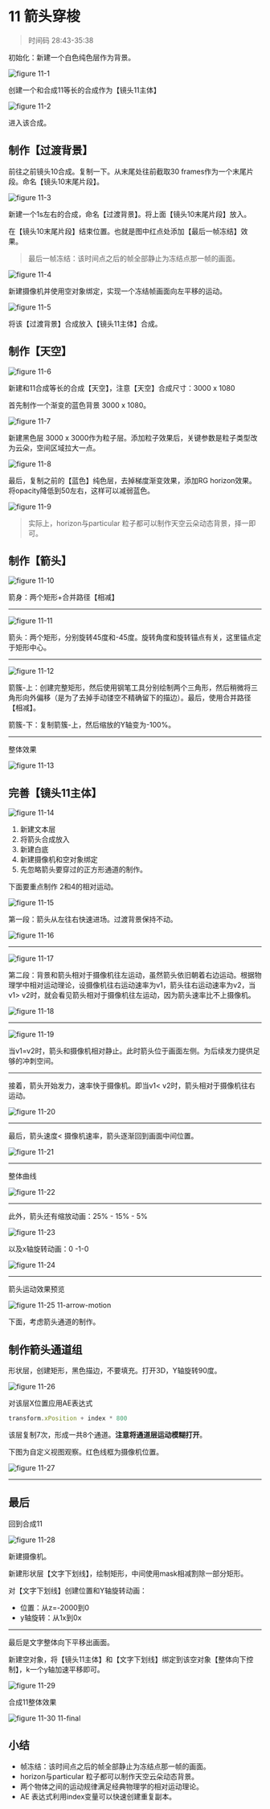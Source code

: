 # 11 箭头穿梭

> 时间码 28:43-35:38

初始化：新建一个白色纯色层作为背景。

![figure 11-1](assets/figure-11-1.png)

创建一个和合成11等长的合成作为【镜头11主体】

![figure 11-2](assets/figure-11-2.png)

进入该合成。

## 制作【过渡背景】

前往之前镜头10合成。复制一下。从末尾处往前截取30 frames作为一个末尾片段。命名【镜头10末尾片段】。

![figure 11-3](assets/figure-11-3.png)

新建一个1s左右的合成，命名【过渡背景】。将上面【镜头10末尾片段】放入。

在【镜头10末尾片段】结束位置。也就是图中红点处添加【最后一帧冻结】效果。

> 最后一帧冻结：该时间点之后的帧全部静止为冻结点那一帧的画面。

![figure 11-4](assets/figure-11-4.png)

新建摄像机并使用空对象绑定，实现一个冻结帧画面向左平移的运动。

![figure 11-5](assets/figure-11-5.png)

将该【过渡背景】合成放入【镜头11主体】合成。

## 制作【天空】

![figure 11-6](assets/figure-11-6.png)

新建和11合成等长的合成【天空】，注意【天空】合成尺寸：3000 x 1080

首先制作一个渐变的蓝色背景 3000 x 1080。

![figure 11-7](assets/figure-11-7.png)

新建黑色层 3000 x 3000作为粒子层。添加粒子效果后，关键参数是粒子类型改为云朵，空间区域拉大一点。

![figure 11-8](assets/figure-11-8.png)

最后，复制之前的【蓝色】纯色层，去掉梯度渐变效果，添加RG horizon效果。将opacity降低到50左右，这样可以减弱蓝色。

![figure 11-9](assets/figure-11-9.png)

> 实际上，horizon与particular 粒子都可以制作天空云朵动态背景，择一即可。

## 制作【箭头】

![figure 11-10](assets/figure-11-10.png)

箭身：两个矩形+合并路径【相减】

----

![figure 11-11](assets/figure-11-11.png)

箭头：两个矩形，分别旋转45度和-45度。旋转角度和旋转锚点有关，这里锚点定于矩形中心。

---

![figure 11-12](assets/figure-11-12.png)

箭簇-上：创建完整矩形，然后使用钢笔工具分别绘制两个三角形，然后稍微将三角形向外偏移（是为了去掉手动镂空不精确留下的描边）。最后，使用合并路径【相减】。

箭簇-下：复制箭簇-上，然后缩放的Y轴变为-100%。

---

整体效果

![figure 11-13](assets/figure-11-13.png)

## 完善【镜头11主体】

![figure 11-14](assets/figure-11-14.png)

1. 新建文本层
2. 将箭头合成放入
3. 新建白底
4. 新建摄像机和空对象绑定
5. 先忽略箭头要穿过的正方形通道的制作。

下面要重点制作 2和4的相对运动。

![figure 11-15](assets/figure-11-15.png)

第一段：箭头从左往右快速进场。过渡背景保持不动。

![figure 11-16](assets/figure-11-16.png)

----

![figure 11-17](assets/figure-11-17.png)

第二段：背景和箭头相对于摄像机往左运动，虽然箭头依旧朝着右边运动。根据物理学中相对运动理论，设摄像机往右运动速率为v1，箭头往右运动速率为v2，当v1> v2时，就会看见箭头相对于摄像机往左运动，因为箭头速率比不上摄像机。

![figure 11-18](assets/figure-11-18.png)

---

![figure 11-19](assets/figure-11-19.png)

当v1=v2时，箭头和摄像机相对静止。此时箭头位于画面左侧。为后续发力提供足够的冲刺空间。

---

接着，箭头开始发力，速率快于摄像机。即当v1< v2时，箭头相对于摄像机往右运动。

![figure 11-20](assets/figure-11-20.png)

---

最后，箭头速度< 摄像机速率，箭头逐渐回到画面中间位置。

![figure 11-21](assets/figure-11-21.png)

---

整体曲线

![figure 11-22](assets/figure-11-22.png)

---

此外，箭头还有缩放动画：25% - 15% - 5%

![figure 11-23](assets/figure-11-23.png)

以及x轴旋转动画：0 -1-0

![figure 11-24](assets/figure-11-24.png)

---

箭头运动效果预览

![figure 11-25 11-arrow-motion](assets/figure-11-25.gif)

下面，考虑箭头通道的制作。

## 制作箭头通道组

形状层，创建矩形，黑色描边，不要填充。打开3D，Y轴旋转90度。

![figure 11-26](assets/figure-11-26.png)

对该层X位置应用AE表达式

```js
transform.xPosition + index * 800
```

该层复制7次，形成一共8个通道。**注意将通道层运动模糊打开**。

下图为自定义视图观察。红色线框为摄像机位置。

![figure 11-27](assets/figure-11-27.png)

---

## 最后

回到合成11

![figure 11-28](assets/figure-11-28.png)

新建摄像机。

新建形状层【文字下划线】，绘制矩形，中间使用mask相减割除一部分矩形。

对【文字下划线】创建位置和Y轴旋转动画：

- 位置：从z=-2000到0
- y轴旋转：从1x到0x

---

最后是文字整体向下平移出画面。

新建空对象，将【镜头11主体】和【文字下划线】绑定到该空对象【整体向下控制】，k一个y轴加速平移即可。

![figure 11-29](assets/figure-11-29.png)

合成11整体效果

![figure 11-30 11-final](assets/figure-11-30.gif)

## 小结
- 帧冻结：该时间点之后的帧全部静止为冻结点那一帧的画面。
- horizon与particular 粒子都可以制作天空云朵动态背景。
- 两个物体之间的运动规律满足经典物理学的相对运动理论。
- AE 表达式利用index变量可以快速创建重复副本。